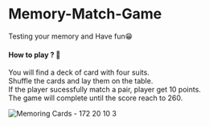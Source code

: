 # Memory-Match-Game
Testing your memory and Have fun😁

<h4>How to play ? 🎴 </h4>
You will find a deck of card with four suits.<br>
Shuffle the cards and lay them on the table.<br>
If the player sucessfully match a pair, player get 10 points.<br>
The game will complete until the score reach to 260.<br>

![Memoring Cards - 172 20 10 3](https://user-images.githubusercontent.com/101789715/158977095-90a45adf-3cb0-40d7-a6bd-306e0c812ac0.png)
